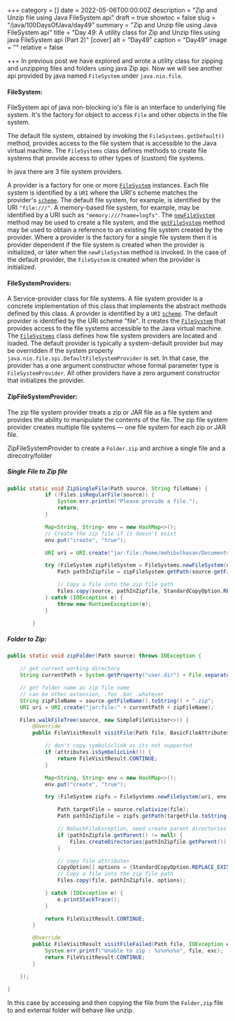 +++
category = []
date = 2022-05-06T00:00:00Z
description = "Zip and Unzip file using Java FileSystem api"
draft = true
showtoc = false
slug = "/java/100DaysOfJava/day49"
summary = "Zip and Unzip file using Java FileSystem api"
title = "Day 49: A utility class for Zip and Unzip files using java FileSystem api (Part 2)"
[cover]
alt = "Day49"
caption = "Day49"
image = ""
relative = false

+++
In previous post we have explored and wrote a utility class for zipping and unzipping files and folders using java Zip api. Now we will see another api provided by java named `FileSystem` under `java.nio.file`.

#### FileSystem:

FileSystem api of java non-blocking io's file is an interface to underlying file system. It's the factory for object to access `File` and other objects in the file system.

The default file system, obtained by invoking the `FileSystems.getDefault()` method, provides access to the file system that is accessible to the Java virtual machine. The `FileSystems` class defines methods to create file systems that provide access to other types of (custom) file systems.

In java there are 3 file system providers.

A provider is a factory for one or more [`FileSystem`](https://docs.oracle.com/javase/7/docs/api/java/nio/file/FileSystem.html "class in java.nio.file") instances. Each file system is identified by a `URI` where the URI's scheme matches the provider's [`scheme`](https://docs.oracle.com/javase/7/docs/api/java/nio/file/spi/FileSystemProvider.html#getScheme()). The default file system, for example, is identified by the URI `"file:///"`. A memory-based file system, for example, may be identified by a URI such as `"memory:///?name=logfs"`. The [`newFileSystem`](https://docs.oracle.com/javase/7/docs/api/java/nio/file/spi/FileSystemProvider.html#newFileSystem(java.net.URI,%20java.util.Map)) method may be used to create a file system, and the [`getFileSystem`](https://docs.oracle.com/javase/7/docs/api/java/nio/file/spi/FileSystemProvider.html#getFileSystem(java.net.URI)) method may be used to obtain a reference to an existing file system created by the provider. Where a provider is the factory for a single file system then it is provider dependent if the file system is created when the provider is initialized, or later when the `newFileSystem` method is invoked. In the case of the default provider, the `FileSystem` is created when the provider is initialized.

#### FileSystemProviders:

A Service-provider class for file systems. A file system provider is a concrete implementation of this class that implements the abstract methods defined by this class. A provider is identified by a `URI` [`scheme`](https://docs.oracle.com/javase/7/docs/api/java/nio/file/spi/FileSystemProvider.html#getScheme()). The default provider is identified by the URI scheme "file". It creates the [`FileSystem`](https://docs.oracle.com/javase/7/docs/api/java/nio/file/FileSystem.html "class in java.nio.file") that provides access to the file systems accessible to the Java virtual machine. The [`FileSystems`](https://docs.oracle.com/javase/7/docs/api/java/nio/file/FileSystems.html "class in java.nio.file") class defines how file system providers are located and loaded. The default provider is typically a system-default provider but may be overridden if the system property `java.nio.file.spi.DefaultFileSystemProvider` is set. In that case, the provider has a one argument constructor whose formal parameter type is `FileSystemProvider`. All other providers have a zero argument constructor that initializes the provider.

#### ZipFileSystemProvider:
The zip file system provider treats a zip or JAR file as a file system and provides the ability to manipulate the contents of the file. The zip file system provider creates multiple file systems — one file system for each zip or JAR file.

ZipFileSystemProvider to create a `Folder.zip` and archive a single file and a direcotry/folder


##### Single File to Zip file

```java
public static void ZipSingleFile(Path source, String fileName) {
            if (!Files.isRegularFile(source)) {
                System.err.println("Please provide a file.");
                return;
            }

            Map<String, String> env = new HashMap<>();
            // Create the zip file if it doesn't exist
            env.put("create", "true");

            URI uri = URI.create("jar:file:/home/mohibulhasan/Documents/" + fileName);

            try (FileSystem zipFileSystem = FileSystems.newFileSystem(uri, env)) {
                Path pathInZipfile = zipFileSystem.getPath(source.getFileName().toString());

                // Copy a file into the zip file path
                Files.copy(source, pathInZipfile, StandardCopyOption.REPLACE_EXISTING);
            } catch (IOException e) {
                throw new RuntimeException(e);
            }

        }
```

##### Folder to Zip:

```java
public static void zipFolder(Path source) throws IOException {

    // get current working directory
    String currentPath = System.getProperty("user.dir") + File.separator;

    // get folder name as zip file name
    // can be other extension, .foo .bar .whatever
    String zipFileName = source.getFileName().toString() + ".zip";
    URI uri = URI.create("jar:file:" + currentPath + zipFileName);

    Files.walkFileTree(source, new SimpleFileVisitor<>() {
        @Override
        public FileVisitResult visitFile(Path file, BasicFileAttributes attributes) {

            // don't copy symboliclink as its not supported
            if (attributes.isSymbolicLink()) {
                return FileVisitResult.CONTINUE;
            }

            Map<String, String> env = new HashMap<>();
            env.put("create", "true");

            try (FileSystem zipfs = FileSystems.newFileSystem(uri, env)) {

                Path targetFile = source.relativize(file);
                Path pathInZipfile = zipfs.getPath(targetFile.toString());

                // NoSuchFileException, need create parent directories in zip path
                if (pathInZipfile.getParent() != null) {
                    Files.createDirectories(pathInZipfile.getParent());
                }

                // copy file attributes
                CopyOption[] options = {StandardCopyOption.REPLACE_EXISTING, StandardCopyOption.COPY_ATTRIBUTES, LinkOption.NOFOLLOW_LINKS};
                // Copy a file into the zip file path
                Files.copy(file, pathInZipfile, options);

            } catch (IOException e) {
                e.printStackTrace();
            }

            return FileVisitResult.CONTINUE;
        }

        @Override
        public FileVisitResult visitFileFailed(Path file, IOException exc) {
            System.err.printf("Unable to zip : %s%n%s%n", file, exc);
            return FileVisitResult.CONTINUE;
        }

    });

}
```

In this case by accessing and then copying the file from the `Folder,zip` file to and external folder will behave like unzip.